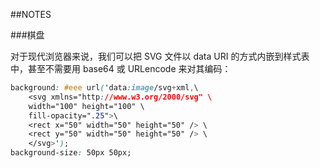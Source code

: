 ##NOTES

###棋盘

对于现代浏览器来说，我们可以把 SVG 文件以 data URI 的方式内嵌到样式表中，甚至不需要用 base64 或 URLencode 来对其编码：

```css
background: #eee url('data:image/svg+xml,\
    <svg xmlns="http://www.w3.org/2000/svg" \
    width="100" height="100" \
    fill-opacity=".25">\
    <rect x="50" width="50" height="50" /> \
    <rect y="50" width="50" height="50" /> \
    </svg>');
background-size: 50px 50px;
```